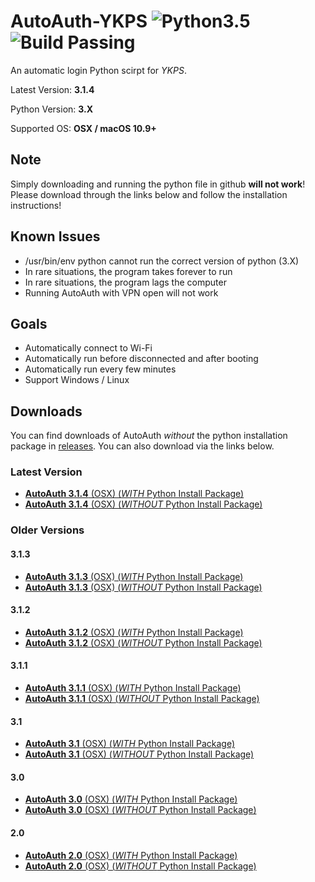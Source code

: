 # AutoAuth-YKPS ![Python3.5](https://camo.githubusercontent.com/53aa0b9151bc545b404852175644228ee0efffe2/68747470733a2f2f696d672e736869656c64732e696f2f62616467652f707974686f6e2d332e352d626c75652e737667) ![Build Passing](https://camo.githubusercontent.com/7795340899e8ed519dc205d2c73b2360e17faaba/68747470733a2f2f7472617669732d63692e6f72672f626f656e6e656d616e6e2f6261646765732e7376673f6272616e63683d6d6173746572)

An automatic login Python scirpt for *YKPS*.

Latest Version: **3.1.4**

Python Version: **3.X**

Supported OS: **OSX / macOS 10.9+**

## Note
Simply downloading and running the python file in github **will not work**! Please download through the links below and follow the installation instructions!

## Known Issues
* /usr/bin/env python cannot run the correct version of python (3.X)
* In rare situations, the program takes forever to run
* In rare situations, the program lags the computer
* Running AutoAuth with VPN open will not work

## Goals
* Automatically connect to Wi-Fi
* Automatically run before disconnected and after booting
* Automatically run every few minutes
* Support Windows / Linux

## Downloads
You can find downloads of AutoAuth *without* the python installation package in [releases](https://github.com/yu-george/AutoAuth-YKPS/releases). You can also download via the links below.

### Latest Version
* [**AutoAuth 3.1.4** (OSX) (*WITH* Python Install Package)](https://pan.baidu.com/s/1jIMD082)
* [**AutoAuth 3.1.4** (OSX) (*WITHOUT* Python Install Package)](https://pan.baidu.com/s/1pLNPks7)

### Older Versions
#### 3.1.3
* [**AutoAuth 3.1.3** (OSX) (*WITH* Python Install Package)](https://pan.baidu.com/s/1cakEGe)
* [**AutoAuth 3.1.3** (OSX) (*WITHOUT* Python Install Package)](https://pan.baidu.com/s/1mimH1mK)

#### 3.1.2
* [**AutoAuth 3.1.2** (OSX) (*WITH* Python Install Package)](https://pan.baidu.com/s/1slHFyoP)
* [**AutoAuth 3.1.2** (OSX) (*WITHOUT* Python Install Package)](https://pan.baidu.com/s/1kV7cpKF)

#### 3.1.1
* [**AutoAuth 3.1.1** (OSX) (*WITH* Python Install Package)](https://pan.baidu.com/s/1mhB3i8S)
* [**AutoAuth 3.1.1** (OSX) (*WITHOUT* Python Install Package)](https://pan.baidu.com/s/1mit24Co)

#### 3.1
* [**AutoAuth 3.1** (OSX) (*WITH* Python Install Package)](https://pan.baidu.com/s/1nvbjcLj)
* [**AutoAuth 3.1** (OSX) (*WITHOUT* Python Install Package)](https://pan.baidu.com/s/1dF9ptWd)

#### 3.0
* [**AutoAuth 3.0** (OSX) (*WITH* Python Install Package)](https://pan.baidu.com/s/1mirzGgg)
* [**AutoAuth 3.0** (OSX) (*WITHOUT* Python Install Package)](https://pan.baidu.com/s/1hrCWvQG)

#### 2.0
* [**AutoAuth 2.0** (OSX) (*WITH* Python Install Package)](https://pan.baidu.com/s/1miATkb2)
* [**AutoAuth 2.0** (OSX) (*WITHOUT* Python Install Package)](https://pan.baidu.com/s/1bp9jBaR)
